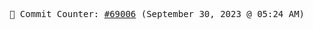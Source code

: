 <p align="center">
    <samp>
        📮 Commit Counter: <a href="https://github.com/Javascript-void0/Javascript-void0/commits/main">#69006</a> (September 30, 2023 @ 05:24 AM)
    </samp>
</p>